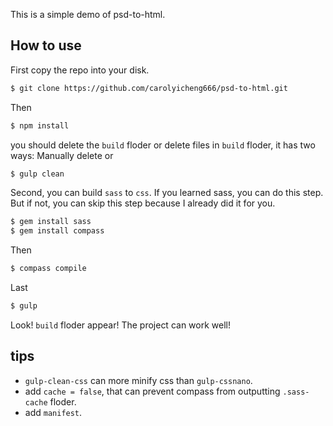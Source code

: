 ﻿This is a simple demo of psd-to-html.

## How to use

First copy the repo into your disk. 

```bash
$ git clone https://github.com/carolyicheng666/psd-to-html.git
```

Then 

```bash
$ npm install
```

you should delete the `build` floder or delete files in `build` floder, it has two ways: Manually delete or

```bash
$ gulp clean
```

Second, you can build `sass` to `css`. If you learned sass, you can do this step. But if not, you can skip this step because I already did it for you.

```bash
$ gem install sass
$ gem install compass
```

Then

```bash
$ compass compile
```

Last

```bash
$ gulp
```

Look! `build` floder appear! The project can work well!

tips
----

- `gulp-clean-css` can more minify css than `gulp-cssnano`.
- add `cache = false`, that can prevent compass from outputting `.sass-cache` floder.
- add `manifest`.

